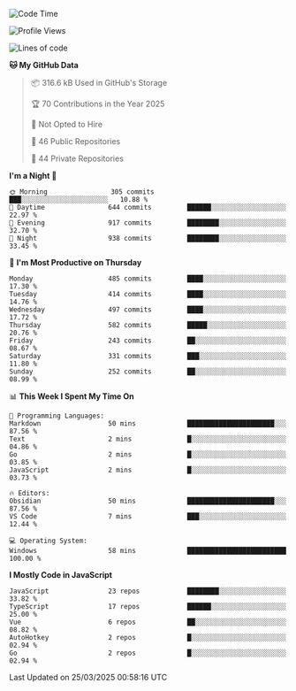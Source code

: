 <!--START_SECTION:waka-->
![Code Time](http://img.shields.io/badge/Code%20Time-933%20hrs%2031%20mins-blue)

![Profile Views](http://img.shields.io/badge/Profile%20Views-13-blue)

![Lines of code](https://img.shields.io/badge/From%20Hello%20World%20I%27ve%20Written-1.1%20million%20lines%20of%20code-blue)

**🐱 My GitHub Data** 

> 📦 316.6 kB Used in GitHub's Storage 
 > 
> 🏆 70 Contributions in the Year 2025
 > 
> 🚫 Not Opted to Hire
 > 
> 📜 46 Public Repositories 
 > 
> 🔑 44 Private Repositories 
 > 
**I'm a Night 🦉** 

```text
🌞 Morning                305 commits         ███░░░░░░░░░░░░░░░░░░░░░░   10.88 % 
🌆 Daytime                644 commits         ██████░░░░░░░░░░░░░░░░░░░   22.97 % 
🌃 Evening                917 commits         ████████░░░░░░░░░░░░░░░░░   32.70 % 
🌙 Night                  938 commits         ████████░░░░░░░░░░░░░░░░░   33.45 % 
```
📅 **I'm Most Productive on Thursday** 

```text
Monday                   485 commits         ████░░░░░░░░░░░░░░░░░░░░░   17.30 % 
Tuesday                  414 commits         ████░░░░░░░░░░░░░░░░░░░░░   14.76 % 
Wednesday                497 commits         ████░░░░░░░░░░░░░░░░░░░░░   17.72 % 
Thursday                 582 commits         █████░░░░░░░░░░░░░░░░░░░░   20.76 % 
Friday                   243 commits         ██░░░░░░░░░░░░░░░░░░░░░░░   08.67 % 
Saturday                 331 commits         ███░░░░░░░░░░░░░░░░░░░░░░   11.80 % 
Sunday                   252 commits         ██░░░░░░░░░░░░░░░░░░░░░░░   08.99 % 
```


📊 **This Week I Spent My Time On** 

```text
💬 Programming Languages: 
Markdown                 50 mins             ██████████████████████░░░   87.56 % 
Text                     2 mins              █░░░░░░░░░░░░░░░░░░░░░░░░   04.86 % 
Go                       2 mins              █░░░░░░░░░░░░░░░░░░░░░░░░   03.85 % 
JavaScript               2 mins              █░░░░░░░░░░░░░░░░░░░░░░░░   03.73 % 

🔥 Editors: 
Obsidian                 50 mins             ██████████████████████░░░   87.56 % 
VS Code                  7 mins              ███░░░░░░░░░░░░░░░░░░░░░░   12.44 % 

💻 Operating System: 
Windows                  58 mins             █████████████████████████   100.00 % 
```

**I Mostly Code in JavaScript** 

```text
JavaScript               23 repos            ████████░░░░░░░░░░░░░░░░░   33.82 % 
TypeScript               17 repos            ██████░░░░░░░░░░░░░░░░░░░   25.00 % 
Vue                      6 repos             ██░░░░░░░░░░░░░░░░░░░░░░░   08.82 % 
AutoHotkey               2 repos             █░░░░░░░░░░░░░░░░░░░░░░░░   02.94 % 
Go                       2 repos             █░░░░░░░░░░░░░░░░░░░░░░░░   02.94 % 
```




 Last Updated on 25/03/2025 00:58:16 UTC
<!--END_SECTION:waka-->
